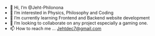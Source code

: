 - 👋 Hi, I’m @Jeht-Philonona
- 👀 I’m interested in Physics, Philosophy and Coding
- 🌱 I’m currently learning Frontend and Backend website development
- 💞️ I’m looking to collaborate on any project especially a gaming one.
- 📫 How to reach me ... Jehtdec7@gmail.com


